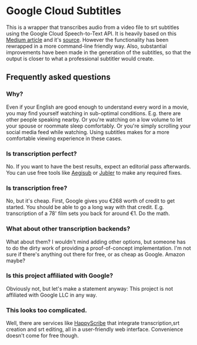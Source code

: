 # Google Cloud Subtitles

This is a wrapper that transcribes audio from a video file to srt
subtitles using the Google Cloud Speech-to-Text API.
It is heavily based on this [Medium article][orig] and it's
[source][orig-git].
However the functionality has been rewrapped in a more command-line
friendly way.
Also, substantial improvements have been made in the generation of
the subtitles, so that the output is closer to what a professional
subtitler would create.

## Frequently asked questions

### Why?
Even if your English are good enough to understand every word in a
movie, you may find yourself watching in sub-optimal conditions.
E.g. there are other people speaking nearby. Or you're watching on
a low volume to let your spouse or roommate sleep comfortably.
Or you're simply scrolling your social media feed while watching.
Using subtitles makes for a more comfortable viewing experience in
these cases.

### Is transcription perfect?
No. If you want to have the best results, expect an editorial pass
afterwards. You can use free tools like [Aegisub][aegisub] or
[Jubler][jubler] to make any required fixes.

### Is transcription free?
No, but it's cheap. First, Google gives you €268 worth of credit to
get started. You should be able to go a long way with that credit.
E.g. transcription of a 78' film sets you back for around €1.
Do the math.

### What about other transcription backends?
What about them? I wouldn't mind adding other options, but someone has
to do the dirty work of providing a proof-of-concept implementation.
I'm not sure if there's anything out there for free, or as cheap as
Google. Amazon maybe?

### Is this project affiliated with Google?
Obviously not, but let's make a statement anyway:
This project is not affiliated with Google LLC in any way.

### This looks too complicated.
Well, there are services like [HappyScribe][happyscribe] that integrate
transcription,srt creation and srt editing, all in a user-friendly
web interface. Convenience doesn't come for free though.

[orig]: https://medium.com/searce/generate-srt-file-subtitles-using-google-clouds-speech-to-text-api-402b2f1da3bd
[orig-git]: https://github.com/darshan-majithiya/Generate-SRT-File-using-Google-Cloud-s-Speech-to-Text-API
[aegisub]: http://www.aegisub.org/
[jubler]: https://jubler.org/
[happyscribe]: https://www.happyscribe.co/
